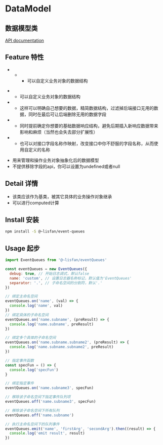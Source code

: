# DataModel

## 数据模型类

[API documentation](https://lisfan.github.io/event-queues/)

## Feature 特性

-    * - 可以自定义业务对象的数据结构
  * - 可以自定义业务对象的数据结构
   * - 这样可以明确自己想要的数据，精简数据结构，过滤掉后端接口无用的数据，同时在最后可让后端删除无用的数据字段
   * - 同时提前确定你想要的基础数据响应结构，避免后期插入新响应数据带来影响和麻烦（当然也会失去部分扩展性）
   * - 也可以对接口字段名称作映射，改变接口中你不舒服的字段名称，从而使用自定义的名称
- 用来管理和操作业务对象抽象化后的数据模型
- 不提供移除字段的api，你可以设置为undefined或者null

## Detail 详情

- 该类应该作为基类，被其它具体的业务操作对象继承
- 可以进行computed计算

## Install 安装

```bash
npm install -S @~lisfan/event-queues
```

## Usage 起步

```js
import EventQueues from '@~lisfan/eventQueues'

const eventQueues = new EventQueues({
  debug: true, // 开始日志调式，默认false
  name: 'custom', // 设置日志器名称标记，默认值为'EventQueues'
  separator: '.', // 子命名空间的分割符，默认'.'
})

// 绑定主命名空间
eventQueues.on('name', (val) => {
  console.log('name', val)
})
// 绑定具体的子命名空间
eventQueues.on('name.subname', (preResult) => {
  console.log('name.subname', preResult)
})

// 绑定多个具体的子命名空间
eventQueues.on('name.subname.subname2', (preResult) => {
  console.log('name.subname.subname2', preResult)
})

// 指定事件函数
const specFun = () => {
  console.log('specFun')
}

// 绑定指定事件
eventQueues.on('name.subname3', specFun)

// 移除该子命名空间下指定事件队列项
eventQueues.off('name.subname3', specFun)

// 移除该子命名空间下所有队列
eventQueues.off('name.subname')

// 执行主命名空间下的队列事件
eventQueues.emit('name', 'firstArg', 'secondArg').then((result) => {
  console.log('emit result', result)
})
```

